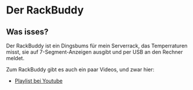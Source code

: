 Der RackBuddy
============

Was isses?
-------------

Der RackBuddy ist ein Dingsbums für mein Serverrack, das Temperraturen misst, sie auf 7-Segment-Anzeigen ausgibt und per USB an den Rechner meldet.

Zum RackBuddy gibt es auch ein paar Videos, und zwar hier:

 - [Playlist bei Youtube](http://www.youtube.com/playlist?list=PLFFlJlvZ--PkYDAD19FQtcRBbY8yCnrR-)




